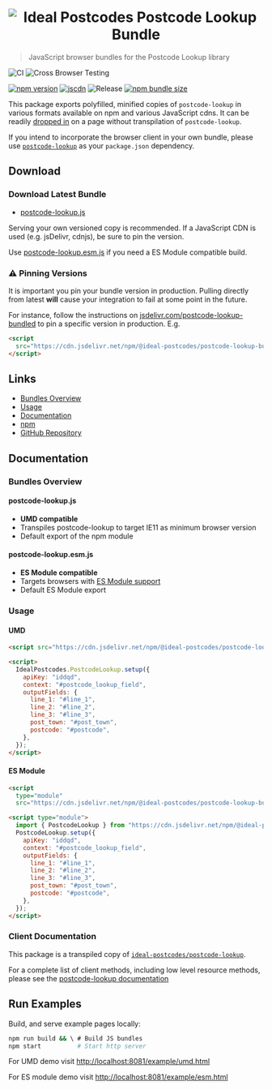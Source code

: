 <h1 align="center">
  <img src="https://img.ideal-postcodes.co.uk/Postcode%20Lookup%20Logo@3x.png" alt="Ideal Postcodes Postcode Lookup Bundle">
</h1>

> JavaScript browser bundles for the Postcode Lookup library

![CI](https://github.com/ideal-postcodes/postcode-lookup-bundled/workflows/CI/badge.svg)
![Cross Browser Testing](https://github.com/ideal-postcodes/postcode-lookup-bundled/workflows/Cross%20Browser%20Testing/badge.svg)

[![npm version](https://badge.fury.io/js/%40ideal-postcodes%2Fpostcode-lookup-bundled.svg)](https://badge.fury.io/js/%40ideal-postcodes%2Fpostcode-lookup-bundled)
[![jscdn](https://badgen.net/jsdelivr/v/npm/@ideal-postcodes/postcode-lookup-bundled)](https://cdn.jsdelivr.net/npm/@ideal-postcodes/postcode-lookup-bundled/dist/)
![Release](https://github.com/ideal-postcodes/postcode-lookup-bundled/workflows/Release/badge.svg)
[![npm bundle size](https://img.shields.io/bundlephobia/minzip/@ideal-postcodes/postcode-lookup-bundled)](https://bundlephobia.com/result?p=@ideal-postcodes/postcode-lookup-bundled)

This package exports polyfilled, minified copies of `postcode-lookup` in various formats available on npm and various JavaScript cdns. It can be readily [dropped in](#usage) on a page without transpilation of `postcode-lookup`.

If you intend to incorporate the browser client in your own bundle, please use [`postcode-lookup`](https://github.com/ideal-postcodes/postcode-lookup) as your `package.json` dependency.

## Download

### Download Latest Bundle

- [postcode-lookup.js](https://cdn.jsdelivr.net/npm/@ideal-postcodes/postcode-lookup-bundled/dist/postcode-lookup.js)

Serving your own versioned copy is recommended. If a JavaScript CDN is used (e.g. jsDelivr, cdnjs), be sure to pin the version.

Use [postcode-lookup.esm.js](https://cdn.jsdelivr.net/npm/@ideal-postcodes/postcode-lookup-bundled/dist/postcode-lookup.esm.js) if you need a ES Module compatible build.

### ⚠️ Pinning Versions

It is important you pin your bundle version in production. Pulling directly from latest **will** cause your integration to fail at some point in the future.

For instance, follow the instructions on [jsdelivr.com/postcode-lookup-bundled](https://www.jsdelivr.com/package/npm/@ideal-postcodes/postcode-lookup-bundled) to pin a specific version in production.  E.g.

```html
<script
  src="https://cdn.jsdelivr.net/npm/@ideal-postcodes/postcode-lookup-bundled@2.0.0/dist/postcode-lookup.js">
</script>
```

## Links

- [Bundles Overview](#bundles-overview)
- [Usage](#usage)
- [Documentation](https://postcode-lookup.ideal-postcodes.dev/)
- [npm](https://www.npmjs.com/package/@ideal-postcodes/postcode-lookup-bundled)
- [GitHub Repository](https://github.com/ideal-postcodes/postcode-lookup-bundled)

## Documentation

### Bundles Overview

#### postcode-lookup.js

- **UMD compatible**
- Transpiles postcode-lookup to target IE11 as minimum browser version
- Default export of the npm module

#### postcode-lookup.esm.js

- **ES Module compatible**
- Targets browsers with [ES Module support](https://caniuse.com/#search=module)
- Default ES Module export

### Usage

#### UMD

```html
<script src="https://cdn.jsdelivr.net/npm/@ideal-postcodes/postcode-lookup-bundled@2.0.0/dist/postcode-lookup.min.js"></script>

<script>
  IdealPostcodes.PostcodeLookup.setup({
    apiKey: "iddqd",
    context: "#postcode_lookup_field",
    outputFields: {
      line_1: "#line_1",
      line_2: "#line_2",
      line_3: "#line_3",
      post_town: "#post_town",
      postcode: "#postcode",
    },
  });
</script>
```

#### ES Module

```html
<script
  type="module"
  src="https://cdn.jsdelivr.net/npm/@ideal-postcodes/postcode-lookup-bundled@2/dist/postcode-lookup.esm.js"></script>

<script type="module">
  import { PostcodeLookup } from "https://cdn.jsdelivr.net/npm/@ideal-postcodes/postcode-lookup-bundled@2/dist/postcode-lookup.min.js";
  PostcodeLookup.setup({
    apiKey: "iddqd",
    context: "#postcode_lookup_field",
    outputFields: {
      line_1: "#line_1",
      line_2: "#line_2",
      line_3: "#line_3",
      post_town: "#post_town",
      postcode: "#postcode",
    },
  });
</script>
```

### Client Documentation

This package is a transpiled copy of [`ideal-postcodes/postcode-lookup`](https://github.com/ideal-postcodes/postcode-lookup).

For a complete list of client methods, including low level resource methods, please see the [postcode-lookup documentation](https://postcode-lookup.ideal-postcodes.dev/#documentation)

## Run Examples

Build, and serve example pages locally:

```bash
npm run build && \ # Build JS bundles
npm start          # Start http server
```

For UMD demo visit [http://localhost:8081/example/umd.html](http://localhost:8081/example/umd.html)

For ES module demo visit [http://localhost:8081/example/esm.html](http://localhost:8081/example/esm.html)
